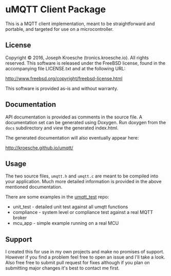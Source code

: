 uMQTT Client Package
====================

This is a MQTT client implementation, meant to be straightforward and
portable, and targeted for use on a microcontroller.

License
-------

Copyright © 2016, Joseph Kroesche (tronics.kroesche.io). All rights reserved.
This software is released under the FreeBSD license, found in the accompanying
file LICENSE.txt and at the following URL:

http://www.freebsd.org/copyright/freebsd-license.html

This software is provided as-is and without warranty.

Documentation
-------------

API documentation is provided as comments in the source file.  A documentation
set can be generated using Doxygen.  Run doxygen from the `docs` subdirectory
and view the generated index.html.

The generated documentation will also eventually appear here:

http://kroesche.github.io/umqtt/

Usage
-----

The two source files, `umqtt.h` and `umqtt.c` are meant to be compiled into
your application.  Much more detailed information is provided in the
above mentioned documentation.

There are some examples in the [umqtt_test](https://github.com/kroesche/umqtt_test)
repo:

* unit_test - detailed unit test against all umqtt functions
* compliance - system level or compliance test against a real MQTT broker
* mcu_app - simple example running on a real MCU

Support
-------

I created this for use in my own projects and make no promises of support.
However if you find a problem feel free to open an issue and I'll take a
look.  Also free free to submit pull request for fixes although if you plan
on submitting major changes it's best to contact me first.

